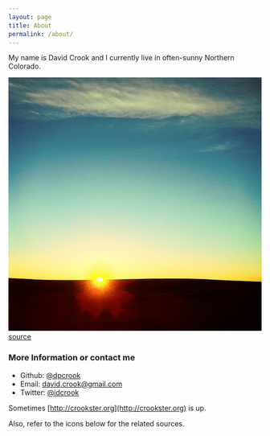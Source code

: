 ```yaml
---
layout: page
title: About
permalink: /about/
---
```


My name is David Crook and I currently live in often-sunny Northern Colorado.

![Sun's up!](/images/suns_up_2012-JAN-30.jpg)  [source](https://instagram.com/p/mOSfY/)

### More Information or contact me

 - Github: [@dpcrook](https://github.com/dpcrook) 
 - Email: [david.crook@gmail.com](mailto:david.crook@gmail.com)
 - Twitter: [@idcrook](https://twitter.com/idcrook)

Sometimes [http://crookster.org](http://crookster.org) is up.

Also, refer to the icons below for the related sources.
